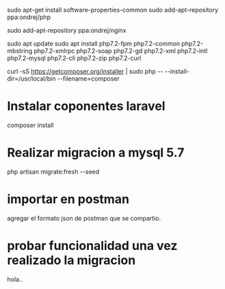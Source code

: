 sudo apt-get install software-properties-common
sudo add-apt-repository ppa:ondrej/php

sudo add-apt-repository ppa:ondrej/nginx

sudo apt update
sudo apt install php7.2-fpm php7.2-common php7.2-mbstring php7.2-xmlrpc php7.2-soap php7.2-gd php7.2-xml php7.2-intl php7.2-mysql php7.2-cli php7.2-zip php7.2-curl

curl -sS https://getcomposer.org/installer | sudo php -- --install-dir=/usr/local/bin --filename=composer

# Instalar coponentes laravel

composer install

# Realizar migracion a mysql 5.7

php artisan migrate:fresh --seed


# importar en postman

agregar el formato json de postman que se compartio.

# probar funcionalidad una vez realizado la migracion
hola..




